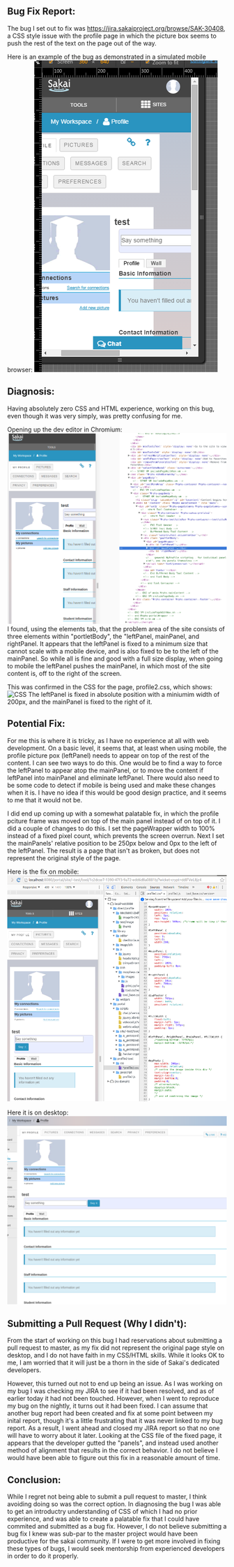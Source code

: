 ## Bug Fix Report:

The bug I set out to fix was https://jira.sakaiproject.org/browse/SAK-30408, a CSS style issue with the profile page in which
the picture box seems to push the rest of the text on the page out of the way.

Here is an example of the bug as demonstrated in a simulated mobile browser:
![Bug Demo](bug.png)

## Diagnosis:
Having absolutely zero CSS and HTML experience, working on this bug, even though it was very simply, was pretty confusing for me.

Opening up the dev editor in Chromium:
![HTML](shot1.png)
I found, using the elements tab, that the problem area of the site consists of three elements within "portletBody", the "leftPanel, mainPanel, and rightPanel. It appears that the leftPanel is fixed to a minimum size that cannot scale with a mobile device, and is also fixed to be to the left of the mainPanel. So while all is fine and good with a full size display, when going to mobile the leftPanel pushes the mainPanel, in which most of the site content is, off to the right of the screen. 

This was confirmed in the CSS for the page, profile2.css, which shows:
![CSS](shot2.png)
The leftPanel is fixed in absolute position with a miniumim width of 200px, and the mainPanel is fixed to the right of it.


## Potential Fix:
For me this is where it is tricky, as I have no experience at all with web development. On a basic level, it seems that, at least when using mobile, the profile picture pox (leftPanel) needs to appear on top of the rest of the content. I can see two ways to do this. One would be to find a way to force the leftPanel to appear atop the mainPanel, or to move the content if leftPanel into mainPanel and eliminate leftPanel. There would also need to be some code to detect if mobile is being used and make these changes when it is. I have no idea if this would be good design practice, and it seems to me that it would not be.

I did end up coming up with a somewhat palatable fix, in which the profile pciture frame was moved on top of the main panel instead of on top of it. I did a couple of changes to do this. I set the pageWrapper width to 100% instead of a fixed pixel count, which prevents the screen overrun. Next I set the mainPanels' relative position to be 250px below and 0px to the left of the leftPanel. The result is a page that isn't as broken, but does not represent the original style of the page. 

Here is the fix on mobile:
![](fixmob.png)

Here it is on desktop:
![](fixdesk2.png)

## Submitting a Pull Request (Why I didn't):
From the start of working on this bug I had reservations about submitting a pull request to master, as my fix did not represent the original page style on desktop, and I do not have faith in my CSS/HTML skills. While it looks OK to me, I am worried that it will just be a thorn in the side of Sakai's dedicated developers.

However, this turned out not to end up being an issue. As I was working on my bug I was checking my JIRA to see if it had been resolved, and as of earlier today it had not been touched. However, when I went to reproduce my bug on the nightly, it turns out it had been fixed. I can assume that another bug report had been created and fix at some point between my inital report, though it's a little frustrating that it was never linked to my bug report. As a result, I went ahead and closed my JIRA report so that no one will have to worry about it later. Looking at the CSS file of the fixed page, it appears that the developer gutted the "panels", and instead used another method of alignment that results in the correct behavior. I do not believe I would have been able to figure out this fix in a reasonable amount of time.

## Conclusion:
While I regret not being able to submit a pull request to master, I think avoiding doing so was the correct option. In diagnosing the bug I was able to get an introductry understanding of CSS of which I had no prior experience, and was able to create a palatable fix that I could have commited and submitted as a bug fix. However, I do not believe submitting a bug fix I knew was sub-par to the master project would have been productive for the sakai community. If I were to get more involved in fixing these types of bugs, I would seek mentorship from experienced developers in order to do it properly.



